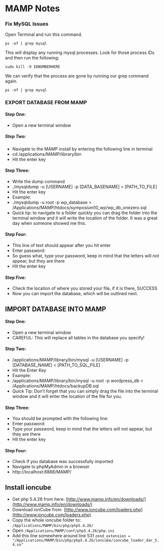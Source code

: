 # MAMP Notes


### Fix MySQL Issues
Open Terminal and run this command.  
```
ps -ef | grep mysql
```

This will display any running mysql processes. Look for those process IDs and then run the following:  
```
sudo kill -9 IDNUMBERHERE
```

We can verify that the process are gone by running our grep command again.  
```
ps -ef | grep mysql
```  


### EXPORT DATABASE FROM MAMP
#### Step One:
  - Open a new terminal window
  
##### Step Two:
  - Navigate to the MAMP install by entering the following line in terminal
  - cd /applications/MAMP/library/bin
  - Hit the enter key
  
#### Step Three:
  - Write the dump command
  - ./mysqldump -u [USERNAME] -p [DATA_BASENAME] > [PATH_TO_FILE]
  - Hit the enter key
  - Example:
  - ./mysqldump -u root -p wp_database > /Applications/MAMP/htdocs/symposium10_wp/wp_db_onezero.sql
  - Quick tip: to navigate to a folder quickly you can drag the folder into the terminal window and it will write the location of the folder. It was a great day when someone showed me this.
  
#### Step Four:
  - This line of text should appear after you hit enter
  - Enter password:
  - So guess what, type your password, keep in mind that the letters will not appear, but they are there
  - Hit the enter key
  
#### Step Five:
  - Check the location of where you stored your file, if it is there, SUCCESS
  - Now you can import the database, which will be outlined next.

## IMPORT DATABASE INTO MAMP
#### Step One:
  - Open a new terminal window
  - CAREFUL: This will replace all tables in the database you specify!
  
#### Step Two:
  - /applications/MAMP/library/bin/mysql -u [USERNAME] -p [DATABASE_NAME] < [PATH_TO_SQL_FILE]
  - Hit the Enter Key
  - Example:
  - /applications/MAMP/library/bin/mysql -u root -p wordpress_db < /Applications/MAMP/htdocs/backupDB.sql
  - Quick Tip: Don’t forget that you can simply drag the file into the terminal window and it will enter the location of the file for you.
  
#### Step Three:
  - You should be prompted with the following line:
  - Enter password:
  - Type your password, keep in mind that the letters will not appear, but they are there
  - Hit the enter key
  
#### Step Four:
  - Check if you database was successfully imported
  - Navigate to phpMyAdmin in a browser
  - http://localhost:8888/MAMP/

## Install ioncube
  - Get php 5.4.26 from here: [http://www.mamp.info/en/downloads/](http://www.mamp.info/en/downloads/)
  - Download ionCube from  [http://www.ioncube.com/loaders.php](http://www.ioncube.com/loaders.php)
  - Copy the whole ioncube folder to: `/Applications/MAMP/bin/php/php5.4.26/`
  - Open `/Applications/MAMP/conf/php5.4.26/php.ini`
  - Add this line somewhere around line 531 `zend_extension = "/Applications/MAMP/bin/php/php5.4.26/ioncube/ioncube_loader_dar_5.4.so"`
  

